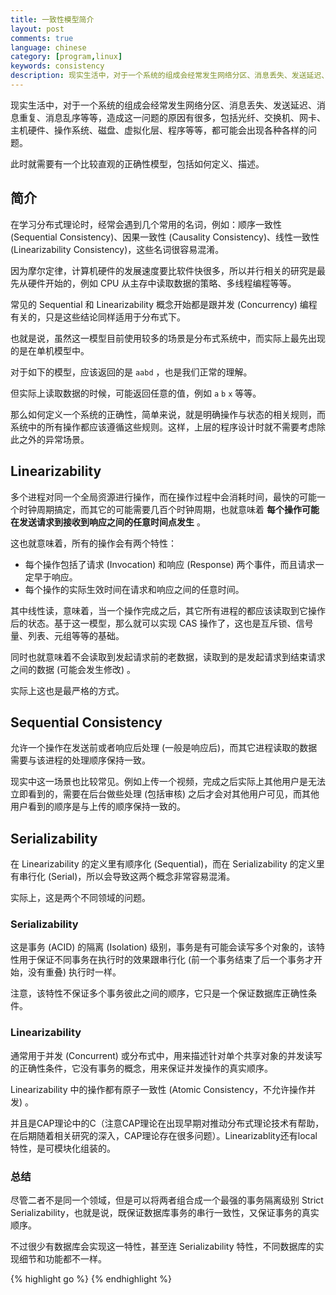 ```yaml
---
title: 一致性模型简介
layout: post
comments: true
language: chinese
category: [program,linux]
keywords: consistency
description: 现实生活中，对于一个系统的组成会经常发生网络分区、消息丢失、发送延迟、消息重复、消息乱序等等，造成这一问题的原因有很多，包括光纤、交换机、网卡、主机硬件、操作系统、磁盘、虚拟化层、程序等等，都可能会出现各种各样的问题。此时就需要有一个比较直观的正确性模型，包括如何定义、描述。
---
```


现实生活中，对于一个系统的组成会经常发生网络分区、消息丢失、发送延迟、消息重复、消息乱序等等，造成这一问题的原因有很多，包括光纤、交换机、网卡、主机硬件、操作系统、磁盘、虚拟化层、程序等等，都可能会出现各种各样的问题。

此时就需要有一个比较直观的正确性模型，包括如何定义、描述。

<!-- more -->

## 简介

在学习分布式理论时，经常会遇到几个常用的名词，例如：顺序一致性 (Sequential Consistency)、因果一致性 (Causality Consistency)、线性一致性 (Linearizability Consistency)，这些名词很容易混淆。

因为摩尔定律，计算机硬件的发展速度要比软件快很多，所以并行相关的研究是最先从硬件开始的，例如 CPU 从主存中读取数据的策略、多线程编程等等。

常见的 Sequential 和 Linearizability 概念开始都是跟并发 (Concurrency) 编程有关的，只是这些结论同样适用于分布式下。

也就是说，虽然这一模型目前使用较多的场景是分布式系统中，而实际上最先出现的是在单机模型中。


对于如下的模型，应该返回的是 `aabd` ，也是我们正常的理解。


但实际上读取数据的时候，可能返回任意的值，例如 `a` `b` `x` 等等。

那么如何定义一个系统的正确性，简单来说，就是明确操作与状态的相关规则，而系统中的所有操作都应该遵循这些规则。这样，上层的程序设计时就不需要考虑除此之外的异常场景。


## Linearizability

多个进程对同一个全局资源进行操作，而在操作过程中会消耗时间，最快的可能一个时钟周期搞定，而其它的可能需要几百个时钟周期，也就意味着 **每个操作可能在发送请求到接收到响应之间的任意时间点发生** 。

这也就意味着，所有的操作会有两个特性：

* 每个操作包括了请求 (Invocation) 和响应 (Response) 两个事件，而且请求一定早于响应。
* 每个操作的实际生效时间在请求和响应之间的任意时间。

其中线性读，意味着，当一个操作完成之后，其它所有进程的都应该读取到它操作后的状态。基于这一模型，那么就可以实现 CAS 操作了，这也是互斥锁、信号量、列表、元组等等的基础。

同时也就意味着不会读取到发起请求前的老数据，读取到的是发起请求到结束请求之间的数据 (可能会发生修改) 。

实际上这也是最严格的方式。

## Sequential Consistency

允许一个操作在发送前或者响应后处理 (一般是响应后)，而其它进程读取的数据需要与该进程的处理顺序保持一致。

现实中这一场景也比较常见。例如上传一个视频，完成之后实际上其他用户是无法立即看到的，需要在后台做些处理 (包括审核) 之后才会对其他用户可见，而其他用户看到的顺序是与上传的顺序保持一致的。

## Serializability

在 Linearizability 的定义里有顺序化 (Sequential)，而在 Serializability 的定义里有串行化 (Serial)，所以会导致这两个概念非常容易混淆。

实际上，这是两个不同领域的问题。

### Serializability

这是事务 (ACID) 的隔离 (Isolation) 级别，事务是有可能会读写多个对象的，该特性用于保证不同事务在执行时的效果跟串行化 (前一个事务结束了后一个事务才开始，没有重叠) 执行时一样。

注意，该特性不保证多个事务彼此之间的顺序，它只是一个保证数据库正确性条件。

### Linearizability

通常用于并发 (Concurrent) 或分布式中，用来描述针对单个共享对象的并发读写的正确性条件，它没有事务的概念，用来保证并发操作的真实顺序。

Linearizability 中的操作都有原子一致性 (Atomic Consistency，不允许操作并发) 。

并且是CAP理论中的C（注意CAP理论在出现早期对推动分布式理论技术有帮助，在后期随着相关研究的深入，CAP理论存在很多问题）。Linearizablity还有local特性，是可模块化组装的。

### 总结

尽管二者不是同一个领域，但是可以将两者组合成一个最强的事务隔离级别 Strict Serializability，也就是说，既保证数据库事务的串行一致性，又保证事务的真实顺序。

不过很少有数据库会实现这一特性，甚至连 Serializability 特性，不同数据库的实现细节和功能都不一样。

<!--
https://mp.weixin.qq.com/s/CEaAdb88O4TBU5aPN47Lsw
http://www.bailis.org/blog/linearizability-versus-serializability/
https://cse.buffalo.edu/~stevko/courses/cse486/spring13/lectures/26-consistency2.pdf
-->

{% highlight go %}
{% endhighlight %}
